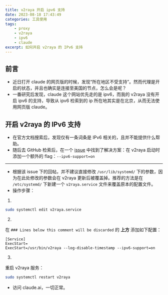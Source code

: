 ```yaml
---
title: v2raya 开启 ipv6 支持
date: 2023-08-18 17:43:49
categories: 工具使用
tags:
    - proxy
    - v2raya
    - ipv6
    - claude
excerpt: 如何开启 v2raya 的 IPv6 支持
---
```


## 前言

-   近日打开 claude 的网页版的时候，发现“所在地区不受支持”。然而代理是开启的状态，并且也确实是连接至美国的节点，怎么会是呢？
-   一番研究后发现，claude 这个网站优先走的是 ipv6，而我的 v2raya 没有开启 ipv6 的支持，导致从 ipv6 检索到的 ip 所在地其实是在北京，从而无法使用网页版 claude。

## 开启 v2raya 的 IPv6 支持

-   在官方文档搜索后，发现仅有一条词条是 IPv6 相关的，且并不能提供什么帮助。
-   随后去 GitHub 检索后，在一个 [issue](https://github.com/v2rayA/v2rayA/issues/325) 中找到了解决方案：在 v2raya 启动时添加一个额外的 flag：`--ipv6-support=on`

---

-   根据该 issue 下的回帖，并不建议直接修改 `/usr/lib/systemd/` 下的参数，因为在此处修改的参数会在 v2raya 更新后被覆盖掉。推荐的方法是在 `/etc/systemd/` 下新建一个 `v2raya.service` 文件来覆盖原本的配置文件。
-   操作步骤：

1.

```bash
sudo systemctl edit v2raya.service
```

2.

在 `### Lines below this comment will be discarded` 的 **上方** 添加如下配置：

```config
[Service]
ExecStart=
ExecStart=/usr/bin/v2raya --log-disable-timestamp --ipv6-support=on
```

3.

重启 v2raya 服务：

```bash
sudo systemctl restart v2raya
```

-   访问 claude.ai，一切正常。

